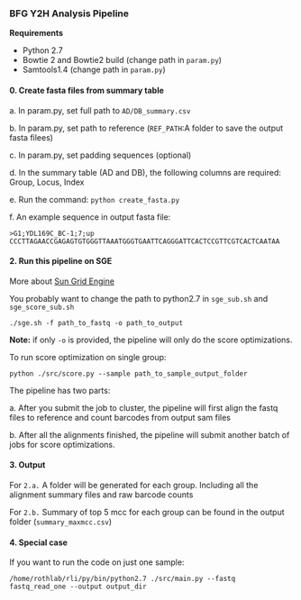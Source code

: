### BFG Y2H Analysis Pipeline ###

**Requirements**

* Python 2.7
* Bowtie 2 and Bowtie2 build (change path in `param.py`)
* Samtools1.4 (change path in `param.py`)

#### 0. Create fasta files from summary table ####

a. In param.py, set full path to `AD/DB_summary.csv`

b. In param.py, set path to reference (`REF_PATH`:A folder to save the output fasta filees)

c. In param.py, set padding sequences (optional)

d. In the summary table (AD and DB), the following columns are required: Group, Locus, Index

e. Run the command: `python create_fasta.py`

f. An example sequence in output fasta file:
```
>G1;YDL169C_BC-1;7;up
CCCTTAGAACCGAGAGTGTGGGTTAAATGGGTGAATTCAGGGATTCACTCCGTTCGTCACTCAATAA
```

#### 2. Run this pipeline on SGE ####

More about [Sun Grid Engine](http://gridscheduler.sourceforge.net/howto/GridEngineHowto.html) 

You probably want to change the path to python2.7 in `sge_sub.sh` and `sge_score_sub.sh`

`./sge.sh -f path_to_fastq -o path_to_output`

**Note:** if only `-o` is provided, the pipeline will only do the score optimizations. 

To run score optimization on single group:

`python ./src/score.py --sample path_to_sample_output_folder`

The pipeline has two parts: 

a. After you submit the job to cluster, the pipeline will first 
align the fastq files to reference and count barcodes from output sam files

b. After all the alignments finished, the pipeline will submit another batch of 
jobs for score optimizations. 

#### 3. Output ####

For `2.a.` A folder will be generated for each group. Including all the alignment summary files and raw barcode
counts

For `2.b.` Summary of top 5 mcc for each group can be found in the output folder (`summary_maxmcc.csv`)

#### 4. Special case ####

If you want to run the code on just one sample:

`/home/rothlab/rli/py/bin/python2.7 ./src/main.py --fastq fastq_read_one --output output_dir`
